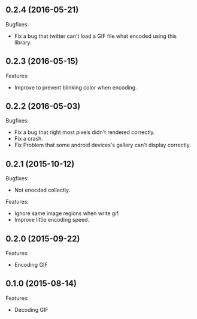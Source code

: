 ## 0.2.4 (2016-05-21)

Bugfixes:
  -  Fix a bug that twitter can't load a GIF file what encoded using this library.

## 0.2.3 (2016-05-15)

Features:
  - Improve to prevent blinking color when encoding.

## 0.2.2 (2016-05-03)

Bugfixes:
  -  Fix a bug that right most pixels didn't rendered correctly.
  -  Fix a crash.
  -  Fix Problem that some android devices's gallery can't display correctly.

## 0.2.1 (2015-10-12)

Bugfixes:

  - Not enocded collectly.

Features:

  - Ignore same image regions when write gif.
  - Improve little encoding speed.

## 0.2.0 (2015-09-22)

Features:

  - Encoding GIF


## 0.1.0 (2015-08-14)

Features:

  - Decoding GIF

